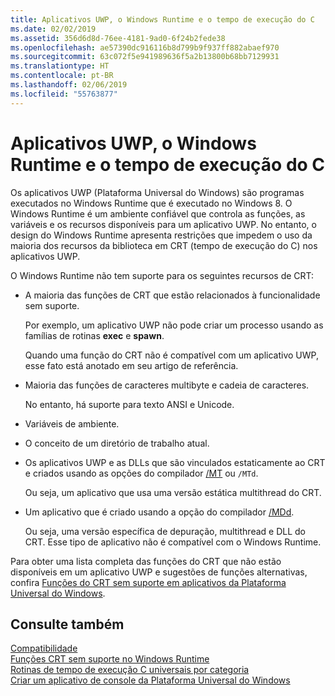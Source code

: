 ```yaml
---
title: Aplicativos UWP, o Windows Runtime e o tempo de execução do C
ms.date: 02/02/2019
ms.assetid: 356d6d8d-76ee-4181-9ad0-6f24b2fede38
ms.openlocfilehash: ae57390dc916116b8d799b9f937ff882abaef970
ms.sourcegitcommit: 63c072f5e941989636f5a2b13800b68bb7129931
ms.translationtype: HT
ms.contentlocale: pt-BR
ms.lasthandoff: 02/06/2019
ms.locfileid: "55763877"
---
```

# <a name="uwp-apps-the-windows-runtime-and-the-c-run-time"></a>Aplicativos UWP, o Windows Runtime e o tempo de execução do C

Os aplicativos UWP (Plataforma Universal do Windows) são programas executados no Windows Runtime que é executado no Windows 8. O Windows Runtime é um ambiente confiável que controla as funções, as variáveis e os recursos disponíveis para um aplicativo UWP. No entanto, o design do Windows Runtime apresenta restrições que impedem o uso da maioria dos recursos da biblioteca em CRT (tempo de execução do C) nos aplicativos UWP.

O Windows Runtime não tem suporte para os seguintes recursos de CRT:

- A maioria das funções de CRT que estão relacionados à funcionalidade sem suporte.

   Por exemplo, um aplicativo UWP não pode criar um processo usando as famílias de rotinas **exec** e **spawn**.

   Quando uma função do CRT não é compatível com um aplicativo UWP, esse fato está anotado em seu artigo de referência.

- Maioria das funções de caracteres multibyte e cadeia de caracteres.

   No entanto, há suporte para texto ANSI e Unicode.

- Variáveis de ambiente.

- O conceito de um diretório de trabalho atual.

- Os aplicativos UWP e as DLLs que são vinculados estaticamente ao CRT e criados usando as opções do compilador [/MT](../build/reference/md-mt-ld-use-run-time-library.md) ou `/MTd`.

   Ou seja, um aplicativo que usa uma versão estática multithread do CRT.

- Um aplicativo que é criado usando a opção do compilador [/MDd](../build/reference/md-mt-ld-use-run-time-library.md).

   Ou seja, uma versão específica de depuração, multithread e DLL do CRT. Esse tipo de aplicativo não é compatível com o Windows Runtime.

Para obter uma lista completa das funções do CRT que não estão disponíveis em um aplicativo UWP e sugestões de funções alternativas, confira [Funções do CRT sem suporte em aplicativos da Plataforma Universal do Windows](../cppcx/crt-functions-not-supported-in-universal-windows-platform-apps.md).

## <a name="see-also"></a>Consulte também

[Compatibilidade](../c-runtime-library/compatibility.md)<br/>
[Funções CRT sem suporte no Windows Runtime](../c-runtime-library/windows-runtime-unsupported-crt-functions.md)<br/>
[Rotinas de tempo de execução C universais por categoria](../c-runtime-library/run-time-routines-by-category.md)<br/>
[Criar um aplicativo de console da Plataforma Universal do Windows](/windows/uwp/launch-resume/console-uwp)
